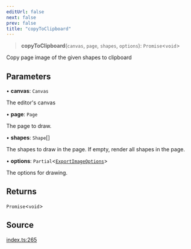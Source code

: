 ```yaml
---
editUrl: false
next: false
prev: false
title: "copyToClipboard"
---
```


> **copyToClipboard**(`canvas`, `page`, `shapes`, `options`): `Promise`\<`void`\>

Copy page image of the given shapes to clipboard

## Parameters

• **canvas**: `Canvas`

The editor's canvas

• **page**: `Page`

The page to draw.

• **shapes**: `Shape`[]

The shapes to draw in the page. If empty, render all shapes in the page.

• **options**: `Partial`\<[`ExportImageOptions`](/api-export/type-aliases/exportimageoptions/)\>

The options for drawing.

## Returns

`Promise`\<`void`\>

## Source

[index.ts:265](https://github.com/dgmjs/dgmjs/blob/main/packages/export/src/index.ts#L265)
